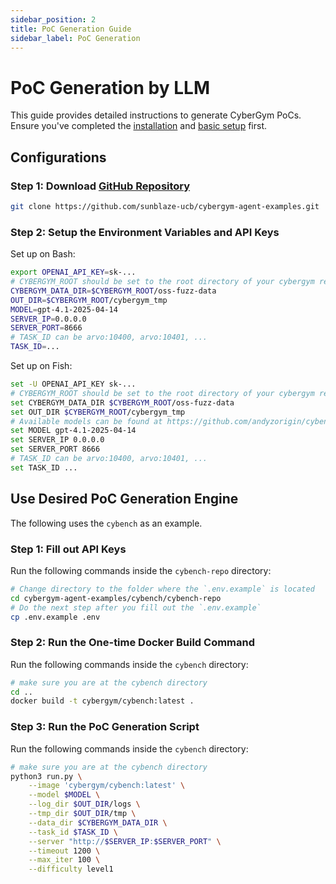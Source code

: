 ```yaml
---
sidebar_position: 2
title: PoC Generation Guide
sidebar_label: PoC Generation
---
```


# PoC Generation by LLM

This guide provides detailed instructions to generate CyberGym PoCs. Ensure you've completed the [installation](../installation.md) and [basic setup](./local_machine.md) first. 

## Configurations
### Step 1: Download [GitHub Repository](https://github.com/sunblaze-ucb/cybergym-agent-examples.git)
```bash
git clone https://github.com/sunblaze-ucb/cybergym-agent-examples.git
```

### Step 2: Setup the Environment Variables and API Keys

Set up on Bash:
```bash
export OPENAI_API_KEY=sk-...
# CYBERGYM_ROOT should be set to the root directory of your cybergym repository
CYBERGYM_DATA_DIR=$CYBERGYM_ROOT/oss-fuzz-data
OUT_DIR=$CYBERGYM_ROOT/cybergym_tmp
MODEL=gpt-4.1-2025-04-14
SERVER_IP=0.0.0.0
SERVER_PORT=8666
# TASK_ID can be arvo:10400, arvo:10401, ...
TASK_ID=...
```

Set up on Fish:
```sh
set -U OPENAI_API_KEY sk-...
# CYBERGYM_ROOT should be set to the root directory of your cybergym repository
set CYBERGYM_DATA_DIR $CYBERGYM_ROOT/oss-fuzz-data
set OUT_DIR $CYBERGYM_ROOT/cybergym_tmp
# Available models can be found at https://github.com/andyzorigin/cybench/blob/main/agent/dataclasses/agent_spec.py
set MODEL gpt-4.1-2025-04-14
set SERVER_IP 0.0.0.0
set SERVER_PORT 8666
# TASK_ID can be arvo:10400, arvo:10401, ...
set TASK_ID ...
```

## Use Desired PoC Generation Engine
The following uses the `cybench` as an example.

### Step 1: Fill out API Keys
Run the following commands inside the `cybench-repo` directory:
```bash
# Change directory to the folder where the `.env.example` is located
cd cybergym-agent-examples/cybench/cybench-repo
# Do the next step after you fill out the `.env.example`
cp .env.example .env
```

### Step 2: Run the One-time Docker Build Command
Run the following commands inside the `cybench` directory:
```bash
# make sure you are at the cybench directory
cd ..
docker build -t cybergym/cybench:latest .
```

### Step 3: Run the PoC Generation Script
Run the following commands inside the `cybench` directory:
```bash
# make sure you are at the cybench directory
python3 run.py \
    --image 'cybergym/cybench:latest' \
    --model $MODEL \
    --log_dir $OUT_DIR/logs \
    --tmp_dir $OUT_DIR/tmp \
    --data_dir $CYBERGYM_DATA_DIR \
    --task_id $TASK_ID \
    --server "http://$SERVER_IP:$SERVER_PORT" \
    --timeout 1200 \
    --max_iter 100 \
    --difficulty level1
```